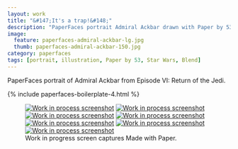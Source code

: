 ```yaml
---
layout: work
title: "&#147;It's a trap!&#148;"
description: "PaperFaces portrait Admiral Ackbar drawn with Paper by 53 on an iPad."
image: 
  feature: paperfaces-admiral-ackbar-lg.jpg
  thumb: paperfaces-admiral-ackbar-150.jpg
category: paperfaces
tags: [portrait, illustration, Paper by 53, Star Wars, Blend]
---
```


PaperFaces portrait of Admiral Ackbar from Episode VI: Return of the Jedi.

{% include paperfaces-boilerplate-4.html %}

<figure class="third">
	<a href="{{ site.url }}/images/paperfaces-admiral-ackbar-process-1-lg.jpg"><img src="{{ site.url }}/images/paperfaces-admiral-ackbar-process-1-600.jpg" alt="Work in process screenshot"></a>
	<a href="{{ site.url }}/images/paperfaces-admiral-ackbar-process-2-lg.jpg"><img src="{{ site.url }}/images/paperfaces-admiral-ackbar-process-2-600.jpg" alt="Work in process screenshot"></a>
	<a href="{{ site.url }}/images/paperfaces-admiral-ackbar-process-3-lg.jpg"><img src="{{ site.url }}/images/paperfaces-admiral-ackbar-process-3-600.jpg" alt="Work in process screenshot"></a>
	<a href="{{ site.url }}/images/paperfaces-admiral-ackbar-process-4-lg.jpg"><img src="{{ site.url }}/images/paperfaces-admiral-ackbar-process-4-600.jpg" alt="Work in process screenshot"></a>
	<a href="{{ site.url }}/images/paperfaces-admiral-ackbar-process-5-lg.jpg"><img src="{{ site.url }}/images/paperfaces-admiral-ackbar-process-5-600.jpg" alt="Work in process screenshot"></a>
	<a href="{{ site.url }}/images/paperfaces-admiral-ackbar-process-6-lg.jpg"><img src="{{ site.url }}/images/paperfaces-admiral-ackbar-process-6-600.jpg" alt="Work in process screenshot"></a>
	<a href="{{ site.url }}/images/paperfaces-admiral-ackbar-process-7-lg.jpg"><img src="{{ site.url }}/images/paperfaces-admiral-ackbar-process-7-600.jpg" alt="Work in process screenshot"></a>
	<figcaption>Work in progress screen captures Made with Paper.</figcaption>
</figure>